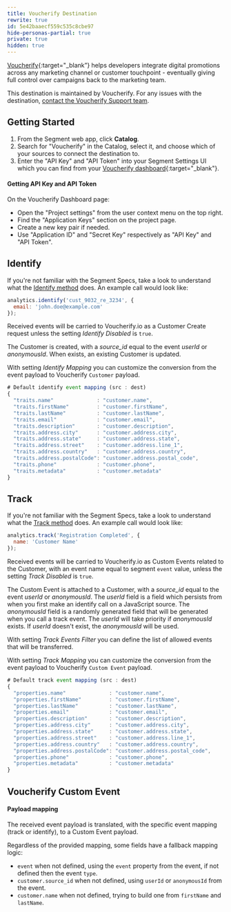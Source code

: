 ```yaml
---
title: Voucherify Destination
rewrite: true
id: 5e42baaecf559c535c8cbe97
hide-personas-partial: true
private: true
hidden: true
---
```

[Voucherify](https://voucherify.io?utm_source=segmentio&utm_medium=docs&utm_campaign=partners){:target="_blank”} helps developers integrate digital promotions across any marketing channel or customer touchpoint - eventually giving full control over campaigns back to the marketing team.

This destination is maintained by Voucherify. For any issues with the destination, [contact the Voucherify Support team](mailto:support@voucherify.io).


## Getting Started



1. From the Segment web app, click **Catalog**.
2. Search for "Voucherify" in the Catalog, select it, and choose which of your sources to connect the destination to.
3. Enter the "API Key" and "API Token" into your Segment Settings UI which you can find from your [Voucherify dashboard](https://voucherify.io/dashboard){:target="_blank"}.

#### Getting API Key and API Token
On the Voucherify Dashboard page:
- Open the "Project settings" from the user context menu on the top right.
- Find the "Application Keys" section on the project page.
- Create a new key pair if needed.
- Use "Application ID" and "Secret Key" respectively as "API Key" and "API Token".

## Identify

If you're not familiar with the Segment Specs, take a look to understand what the [Identify method](/docs/connections/spec/identify/) does. An example call would look like:

```js
analytics.identify('cust_9032_re_3234', {
  email: 'john.doe@example.com'
});
```

Received events will be carried to Voucherify.io as a Customer Create request unless the setting _Identify Disabled_ is `true`.

The Customer is created, with a *source_id* equal to the event *userId* or *anonymousId*. When exists, an existing Customer is updated.

With setting _Identify Mapping_ you can customize the conversion from the event payload to Voucherify `Customer` payload.

```js
# Default identify event mapping (src : dest)
{
  "traits.name"              : "customer.name",
  "traits.firstName"         : "customer.firstName",
  "traits.lastName"          : "customer.lastName",
  "traits.email"             : "customer.email",
  "traits.description"       : "customer.description",
  "traits.address.city"      : "customer.address.city",
  "traits.address.state"     : "customer.address.state",
  "traits.address.street"    : "customer.address.line_1",
  "traits.address.country"   : "customer.address.country",
  "traits.address.postalCode": "customer.address.postal_code",
  "traits.phone"             : "customer.phone",
  "traits.metadata"          : "customer.metadata"
}
```

## Track

If you're not familiar with the Segment Specs, take a look to understand what the [Track method](/docs/connections/spec/track/) does. An example call would look like:

```js
analytics.track('Registration Completed', {
  name: 'Customer Name'
});
```

Received events will be carried to Voucherify.io as Custom Events related to the Customer, with an event name equal to segment `event` value, unless the setting _Track Disabled_ is `true`.

The Custom Event is attached to a Customer, with a *source_id* equal to the event *userId* or *anonymousId*. The *userId* field is a field which persists from when you first make an identify call on a JavaScript source. The *anonymousId* field is a randomly generated field that will be generated when you call a track event. The *userId* will take priority if *anonymousId* exists. If *userId* doesn't exist, the *anonymousId* will be used.

With setting _Track Events Filter_ you can define the list of allowed events that will be transferred.

With setting _Track Mapping_ you can customize the conversion from the event payload to Voucherify `Custom Event` payload.

```js
# Default track event mapping (src : dest)
{
  "properties.name"              : "customer.name",
  "properties.firstName"         : "customer.firstName",
  "properties.lastName"          : "customer.lastName",
  "properties.email"             : "customer.email",
  "properties.description"       : "customer.description",
  "properties.address.city"      : "customer.address.city",
  "properties.address.state"     : "customer.address.state",
  "properties.address.street"    : "customer.address.line_1",
  "properties.address.country"   : "customer.address.country",
  "properties.address.postalCode": "customer.address.postal_code",
  "properties.phone"             : "customer.phone",
  "properties.metadata"          : "customer.metadata"
}
```

## Voucherify Custom Event

#### Payload mapping
The received event payload is translated, with the specific event mapping (track or identify), to a Custom Event payload.

Regardless of the provided mapping, some fields have a fallback mapping logic:
- `event` when not defined, using the `event` property from the event, if not defined then the event `type`.
- `customer.source_id` when not defined, using `userId` or `anonymousId` from the event.
- `customer.name` when not defined, trying to build one from `firstName` and `lastName`.
